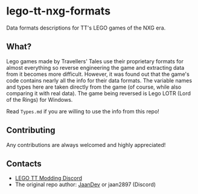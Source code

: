 # lego-tt-nxg-formats
Data formats descriptions for TT's LEGO games of the NXG era.

## What?
Lego games made by Travellers' Tales use their proprietary formats for almost everything so reverse engineering the game and extracting data from it becomes more difficult. However, it was found out that the game's code contains nearly all the info for their data formats. The variable names and types here are taken directly from the game (of course, while also comparing it with real data). The game being reversed is Lego LOTR (Lord of the Rings) for Windows.

Read `Types.md` if you are willing to use the info from this repo!

## Contributing
Any contributions are always welcomed and highly appreciated!

## Contacts
* [LEGO TT Modding Discord](https://discord.gg/ttgames-lego-modding-539431629718945793)
* The original repo author: [JaanDev](https://github.com/JaanDev) or jaan2897 (Discord)